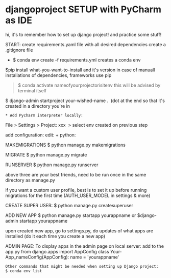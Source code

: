 # djangoproject SETUP with PyCharm as IDE
hi, it's to remember how to set up django project! and practice some stuff!

START: 
create requirements.yaml file with all desired dependencies 
create a .gitignore file

   * $ conda env create -f requirements.yml
creates a conda env

$pip install what-you-want-to-install and it's version
   in case of manuall installations of dependencies, frameworks use pip

> $ conda activate nameofyourprojectorisitenv 
this will be advised by terminal itself

$ django-admin startproject your-wished-name . 
   (dot at the end so that it's created in a directory you're in 

    * Add Pycharm interpreter locally:
File > Settings > Project: xxx  > select env created on previous step

add configuration: edit: + python:

MAKEMIGRATIONS
$ python manage.py makemigrations 

MIGRATE
$ python manage.py migrate

RUNSERVER
$ python manage.py runserver

above three are your best friends, need to be run once in the same directory as manage.py

if you want a custom user profile, best is to set it up before running migrations for the first time (AUTH_USER_MODEL in settings & more) 

CREATE SUPER USER: 
$ python manage.py createsuperuser

ADD NEW APP
$ python manage.py startapp yourappname or $django-admin startapp yourappname 

upon created new app, go to settings.py, do updates of what apps are installed (do it each time you create a new app)

ADMIN PAGE:
To display apps in the admin page on local server: add to the app.py 
from django.apps import AppConfig
class Your-App_nameConfig(AppConfig):
    name = 'yourappname'
    
    
    Other commands that might be needed when setting up Django project: 
    $ conda env list 
    
